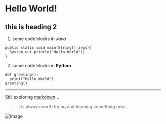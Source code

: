 # Hello World!
## this is heading 2

1. some code blocks in *Java*
```
public static void main(String[] args){
  System.out.println("Hello World");
}
```

2. some code blocks in **Python**
```
def greeting():
  print("Hello World")
greeting()
```
---
Still exploring [markdown](https://commonmark.org/help)...
> it is always worth trying and learning something new...

![Image](https://helpx.adobe.com/content/dam/help/en/photoshop/using/convert-color-image-black-white/jcr_content/main-pars/before_and_after/image-before/Landscape-Color.jpg)
